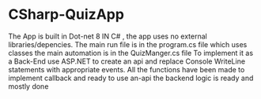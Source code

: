 # CSharp-QuizApp

The App is built in Dot-net 8 IN C# , the app uses no external libraries/depencies. The main run file is in the program.cs file which uses classes the main automation is in the QuizManger.cs file To implement it as a Back-End use ASP.NET to create an api and replace Console WriteLine statements with appropriate events. All the functions have been made to implement callback and ready to use an-api the backend logic is ready and mostly done 
